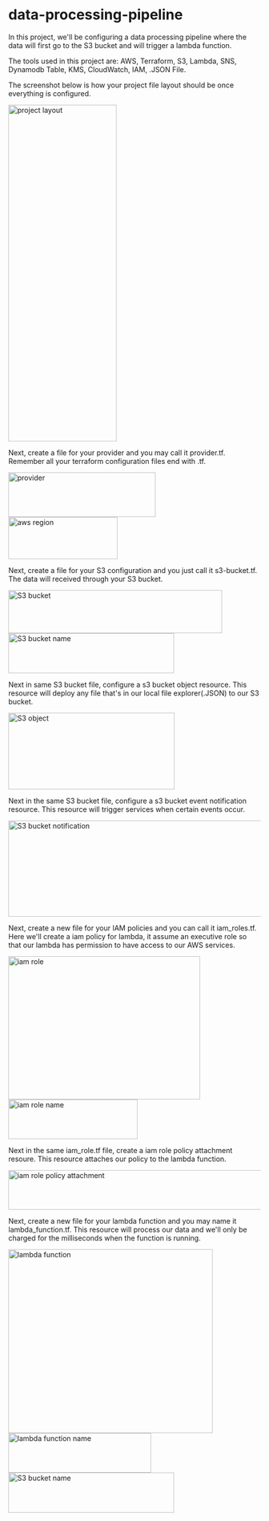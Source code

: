 # data-processing-pipeline

In this project, we'll be configuring a data processing pipeline where the data will first go to the S3 bucket and will trigger a lambda function.

The tools used in this project are: AWS, Terraform, S3, Lambda, SNS, Dynamodb Table, KMS, CloudWatch, IAM, .JSON File.

The screenshot below is how your project file layout should be once everything is configured.

<img width="216" height="672" alt="project layout" src="https://github.com/user-attachments/assets/eb1e83ee-b597-4b0e-96c7-c5ccf6982683" />

Next, create a file for your provider and you may call it provider.tf. Remember all your terraform configuration files end with .tf.

<img width="294" height="89" alt="provider" src="https://github.com/user-attachments/assets/2af25e22-e791-4ff7-a5ab-7d0d62d1ef2a" />
<img width="218" height="84" alt="aws region" src="https://github.com/user-attachments/assets/9889d3b8-d6d5-4070-af2c-de9c4a6aeeb1" />

Next, create a file for your S3 configuration and you just call it s3-bucket.tf. The data will received through your S3 bucket.

<img width="427" height="86" alt="S3 bucket" src="https://github.com/user-attachments/assets/2e7275aa-6d6b-4416-82bd-94c48a7712f3" />
<img width="331" height="80" alt="S3 bucket name" src="https://github.com/user-attachments/assets/54b28f31-f8ed-423d-a3d3-acf0d8e85ea3" />

Next in same S3 bucket file, configure a s3 bucket object resource. This resource will deploy any file that's in our local file explorer(.JSON) to our S3 bucket.

<img width="332" height="153" alt="S3 object" src="https://github.com/user-attachments/assets/80dbee0a-a936-4bde-98c6-2e56c5b37329" />

Next in the same S3 bucket file, configure a s3 bucket event notification resource. This resource will trigger services when certain events occur.

<img width="532" height="192" alt="S3 bucket notification" src="https://github.com/user-attachments/assets/894a571b-59bd-4c0c-827e-c230fa644880" />

Next, create a new file for your IAM policies and you can call it iam_roles.tf. Here we'll create a iam policy for lambda, it assume an executive role so that our lambda has permission to have access to our AWS services.

<img width="383" height="286" alt="iam role" src="https://github.com/user-attachments/assets/abf5e7ce-d56e-48a4-96a4-d8d9b1ad32d3" />
<img width="258" height="79" alt="iam role name" src="https://github.com/user-attachments/assets/a4d4ae9d-dcac-4333-abaa-6f01f36ee9e4" />

Next in the same iam_role.tf file, create a iam role policy attachment resoure. This resource attaches our policy to the lambda function.

<img width="651" height="79" alt="iam role policy attachment" src="https://github.com/user-attachments/assets/8c4c4f5e-4805-4692-8185-c5bd9374332d" />

Next, create a new file for your lambda function and you may name it lambda_function.tf. This resource will process our data and we'll only be charged for the milliseconds when the function is running.

<img width="408" height="367" alt="lambda function" src="https://github.com/user-attachments/assets/a81cac85-7de0-4561-b5f7-c3abc8fe25d3" />
<img width="285" height="79" alt="lambda function name" src="https://github.com/user-attachments/assets/a1e56b82-0cfc-47ba-83e9-ecebdfb722c1" />
<img width="331" height="80" alt="S3 bucket name" src="https://github.com/user-attachments/assets/7cea7db6-b600-453e-9393-ba4ffb08916c" />

